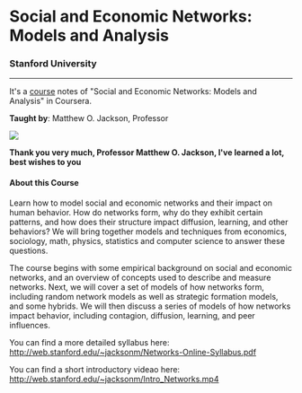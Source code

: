 # Social and Economic Networks: Models and Analysis

### Stanford University
---
It's a [course](https://www.coursera.org/learn/social-economic-networks/home/info) notes of "Social and Economic Networks: Models and Analysis" in Coursera. 

**Taught by**:  Matthew O. Jackson, Professor

![](https://lh3.googleusercontent.com/8lk9SxYfsilDawoQ3YIxvKrlTSeUU2nBdqYLkl8umnJmfSKpF6YLoDWdi-hLnUYs4K60IBAW1bVOCUywKa-7KihWeL5a3I5pW3bKQyVH-23ncGTXuS6rCyiObmTcL-P_313TizziJ0csPZ15jlcy3b8i3bA5r3e1CRTw5N2ZMAcNgVPfF6ca6r-Gq9STO6GZzpoqbyxVTS_nIn9YK7KJS4xJYGkBuTcO3pCSucaUYsg7NrgDfCThV59LfbLZgBtS_6G5a1kbMAI2s9084n42airQoC7DjEaDULg-tSB3drKbF0rmd471Q1HSRb3WHNN4fGy7GyTaQ7NCASl60NSF9Sy1WymNeEdnRU8xyqz55GatKidHgQtBpvUonUVBB6p9wMsnSBVT8L3J-D9WinTWrJNXh2uW008jCM1d_QGwL3f9VOhLK50u6tKkg7mV3Xv5cEyOcaZ1VFDgohkSDNxAkQtoXwFiBxYD_QpkUSkbrGi4trUUeaa4X5I92AyBkZb81Ca2A7l19Pq_4qSpoPx2ztKWw7SBfRCZJjgIbCQlAoB-O3rVlEbtPWgVJs1v9SgoiuizKDrysgf4fwzYebuP2PgOre6_Pk-xg5M6G4RM7ZNWdTmRdGor-OtUHRKl6ycmwx1iP5zivQ5j3NBbp_3fm7dX0VZbxjpR-ngvvu0SNog3JihlYVf4Puoc=w610-h342-no)

**Thank you very much, Professor Matthew O. Jackson, I've learned a lot, best wishes to you**

#### About this Course

Learn how to model social and economic networks and their impact on human behavior.  How do networks form, why do they exhibit certain patterns, and how does their structure impact diffusion, learning, and other behaviors?   We will bring together models and techniques from economics, sociology, math, physics, statistics and computer science to answer these questions.

The course begins with some empirical background on social and economic networks, and an overview of concepts used to describe and measure networks. Next, we will cover a set of models of how networks form, including random network models as well as strategic formation models, and some hybrids. We will then discuss a series of models of how networks impact behavior, including contagion, diffusion, learning, and peer influences.

You can find a more detailed syllabus here:  <http://web.stanford.edu/~jacksonm/Networks-Online-Syllabus.pdf> 

You can find a short introductory videao here: <http://web.stanford.edu/~jacksonm/Intro_Networks.mp4>